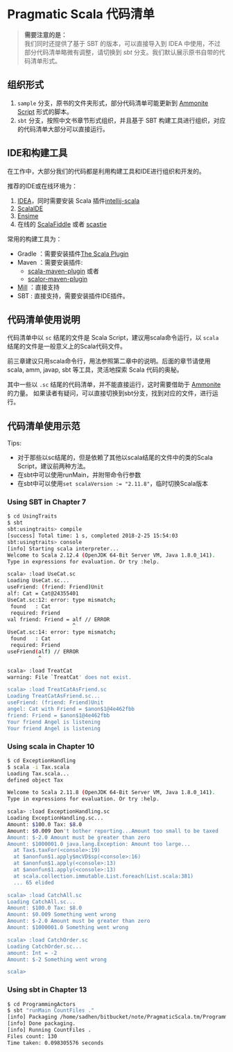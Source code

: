 # Pragmatic Scala 代码清单

> **需要注意的是：**<br>
> 我们同时还提供了基于 SBT 的版本，可以直接导入到 IDEA 中使用，不过部分代码清单略微有调整，请切换到 *sbt* 分支。我们默认展示原书自带的代码清单形式。

## 组织形式

1. `sample` 分支，原书的文件夹形式，部分代码清单可能更新到 [Ammonite Script](https://github.com/lihaoyi/Ammonite) 形式的脚本。
2. `sbt` 分支，按照中文书章节形式组织，并且基于 SBT 构建工具进行组织，对应的代码清单大部分可以直接运行。

## IDE和构建工具

在工作中，大部分我们的代码都是利用构建工具和IDE进行组织和开发的。

推荐的IDE或在线环境为：

1. [IDEA](https://www.jetbrains.com/idea/)，同时需要安装 Scala 插件[intellij-scala](https://github.com/JetBrains/intellij-scala)
2. [ScalaIDE](http://scala-ide.org/)
3. [Ensime](http://ensime.github.io/)
4. 在线的 [ScalaFiddle](https://scalafiddle.io/) 或者 [scastie](https://scastie.scala-lang.org)

常用的构建工具为：

- Gradle ：需要安装插件[The Scala Plugin](https://docs.gradle.org/current/userguide/scala_plugin.html)
- Maven ：需要安装插件:
    - [scala-maven-plugin](https://github.com/davidB/scala-maven-plugin) 或者
    - [scalor-maven-plugin](https://github.com/random-maven/scalor-maven-plugin)
- [Mill](https://github.com/lihaoyi/mill) ：直接支持
- SBT : 直接支持，需要安装插件IDE插件。

## 代码清单使用说明

代码清单中以 `sc` 结尾的文件是 Scala Script，建议用scala命令运行，以 `scala` 结尾的文件是一般意义上的Scala代码文件。

前三章建议只用scala命令行，用法参照第二章中的说明。后面的章节请使用 scala, amm, javap, sbt 等工具，灵活地探索 Scala 代码的奥秘。

其中一些以 `.sc` 结尾的代码清单，并不能直接运行，这时需要借助于 [Ammonite](https://blog.jetbrains.com/scala/2018/05/07/ammonite-support/) 的力量。
如果读者有疑问，可以直接切换到sbt分支，找到对应的文件，进行运行。


## 代码清单使用示范
Tips:

+ 对于那些以sc结尾的，但是依赖了其他以scala结尾的文件中的类的Scala Script，建议前两种方法。
+ 在sbt中可以使用runMain，并附带命令行参数
+ 在sbt中可以使用`set scalaVersion := "2.11.8"`，临时切换Scala版本

### Using SBT in Chapter 7
``` bash
$ cd UsingTraits
$ sbt
sbt:usingtraits> compile
[success] Total time: 1 s, completed 2018-2-25 15:54:03
sbt:usingtraits> console
[info] Starting scala interpreter...
Welcome to Scala 2.12.4 (OpenJDK 64-Bit Server VM, Java 1.8.0_141).
Type in expressions for evaluation. Or try :help.

scala> :load UseCat.sc
Loading UseCat.sc...
useFriend: (friend: Friend)Unit
alf: Cat = Cat@24355401
UseCat.sc:12: error: type mismatch;
 found   : Cat
 required: Friend
val friend: Friend = alf // ERROR
                     ^
UseCat.sc:14: error: type mismatch;
 found   : Cat
 required: Friend
useFriend(alf) // ERROR
          ^

scala> :load TreatCat
warning: File `TreatCat' does not exist.

scala> :load TreatCatAsFriend.sc
Loading TreatCatAsFriend.sc...
useFriend: (friend: Friend)Unit
angel: Cat with Friend = $anon$1@4e462fbb
friend: Friend = $anon$1@4e462fbb
Your friend Angel is listening
Your friend Angel is listening
```

### Using scala in Chapter 10
``` bash
$ cd ExceptionHandling
$ scala -i Tax.scala 
Loading Tax.scala...
defined object Tax

Welcome to Scala 2.11.8 (OpenJDK 64-Bit Server VM, Java 1.8.0_141).
Type in expressions for evaluation. Or try :help.

scala> :load ExceptionHandling.sc
Loading ExceptionHandling.sc...
Amount: $100.0 Tax: $8.0
Amount: $0.009 Don't bother reporting...Amount too small to be taxed
Amount: $-2.0 Amount must be greater than zero
Amount: $1000001.0 java.lang.Exception: Amount too large...
  at Tax$.taxFor(<console>:19)
  at $anonfun$1.apply$mcVD$sp(<console>:16)
  at $anonfun$1.apply(<console>:13)
  at $anonfun$1.apply(<console>:13)
  at scala.collection.immutable.List.foreach(List.scala:381)
  ... 65 elided

scala> :load CatchAll.sc
Loading CatchAll.sc...
Amount: $100.0 Tax: $8.0
Amount: $0.009 Something went wrong
Amount: $-2.0 Amount must be greater than zero
Amount: $1000001.0 Something went wrong

scala> :load CatchOrder.sc
Loading CatchOrder.sc...
amount: Int = -2
Amount: $-2 Something went wrong

scala> 
```

### Using sbt in Chapter 13
``` bash
$ cd ProgrammingActors
$ sbt "runMain CountFiles ."
[info] Packaging /home/sadhen/bitbucket/note/PragmaticScala.tm/ProgrammingActors/target/scala-2.12/programmingactors_2.12-0.1.0-SNAPSHOT.jar ...
[info] Done packaging.
[info] Running CountFiles .
Files count: 130
Time taken: 0.098305576 seconds
```
